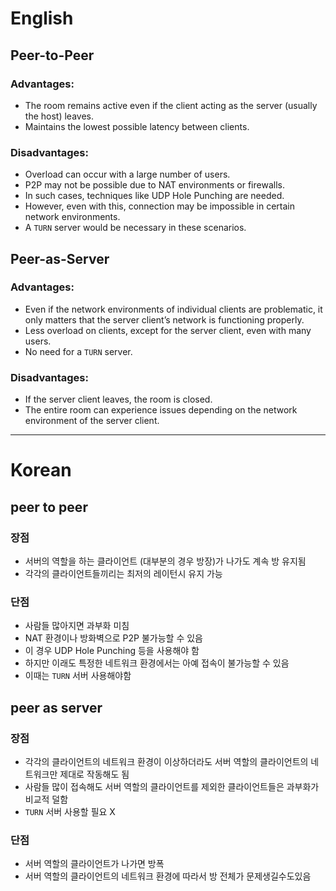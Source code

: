 # English

## Peer-to-Peer

### Advantages:

- The room remains active even if the client acting as the server (usually the host) leaves.
- Maintains the lowest possible latency between clients.

### Disadvantages:

- Overload can occur with a large number of users.
- P2P may not be possible due to NAT environments or firewalls.
- In such cases, techniques like UDP Hole Punching are needed.
- However, even with this, connection may be impossible in certain network environments.
- A `TURN` server would be necessary in these scenarios.

## Peer-as-Server

### Advantages:

- Even if the network environments of individual clients are problematic, it only matters that the server client’s network is functioning properly.
- Less overload on clients, except for the server client, even with many users.
- No need for a `TURN` server.

### Disadvantages:

- If the server client leaves, the room is closed.
- The entire room can experience issues depending on the network environment of the server client.

---

# Korean

## peer to peer

### 장점

- 서버의 역할을 하는 클라이언트 (대부분의 경우 방장)가 나가도 계속 방 유지됨
- 각각의 클라이언트들끼리는 최저의 레이턴시 유지 가능

### 단점

- 사람들 많아지면 과부화 미침
- NAT 환경이나 방화벽으로 P2P 불가능할 수 있음
- 이 경우 UDP Hole Punching 등을 사용해야 함
- 하지만 이래도 특정한 네트워크 환경에서는 아예 접속이 불가능할 수 있음
- 이때는 `TURN` 서버 사용해야함

## peer as server

### 장점

- 각각의 클라이언트의 네트워크 환경이 이상하더라도 서버 역할의 클라이언트의 네트워크만 제대로 작동해도 됨
- 사람들 많이 접속해도 서버 역할의 클라이언트를 제외한 클라이언트들은 과부화가 비교적 덜함
- `TURN` 서버 사용할 필요 X

### 단점

- 서버 역할의 클라이언트가 나가면 방폭
- 서버 역할의 클라이언트의 네트워크 환경에 따라서 방 전체가 문제생길수도있음

